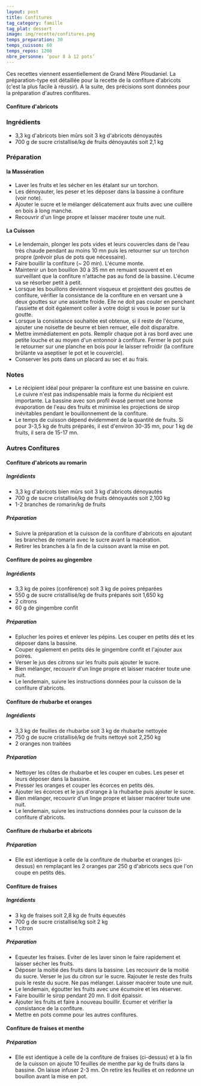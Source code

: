 ```yaml
---
layout: post
title: Confitures
tag_category: famille
tag_plat: dessert
image: img/recette/confitures.png
temps_preparation: 30
temps_cuisson: 60
temps_repos: 1200
nbre_personne: ‘pour 8 à 12 pots’
---
```

Ces recettes viennent essentiellement de Grand Mère Ploudaniel. La préparation-type est détaillée pour la recette de la confiture d'abricots (c'est la plus facile à réussir). A la suite, des précisions sont données pour la préparation d'autres confitures.
#### **Confiture d'abricots**
### Ingrédients
* 3,3 kg d'abricots bien mûrs soit 3 kg d'abricots dénoyautés
* 700 g de sucre cristallisé/kg de fruits dénoyautés soit 2,1 kg

### Préparation
#### la Massération
* Laver les fruits et les sécher en les étalant sur un torchon.
* Les dénoyauter, les peser et les déposer dans la bassine à confiture (voir note).
* Ajouter le sucre et le mélanger délicatement aux fruits avec une cuillère en bois à long manche.
* Recouvrir d'un linge propre et laisser macérer toute une nuit.

#### La Cuisson
* Le lendemain, plonger les pots vides et leurs couvercles dans de l'eau très chaude pendant au moins 10 mn puis les retourner sur un torchon propre (prévoir plus de pots que nécessaire).
* Faire bouillir la confiture (~ 20 min). L'écume monte.
* Maintenir un bon bouillon 30 à 35 mn en remuant souvent et en surveillant que la confiture n'attache pas au fond de la bassine. L'écume va se résorber petit à petit.
* Lorsque les bouillons deviennent visqueux et projettent des gouttes de confiture, vérifier la consistance de la confiture en en versant une à deux gouttes sur une assiette froide. Elle ne doit pas couler en penchant l'assiette et doit également coller à votre doigt si vous le poser sur la goutte.
* Lorsque la consistance souhaitée est obtenue, si il reste de l'écume, ajouter une noisette de beurre et bien remuer, elle doit disparaître.
* Mettre immédiatement en pots. Remplir chaque pot à ras bord avec une petite louche et au moyen d'un entonnoir à confiture. Fermer le pot puis le retourner sur une planche en bois pour le laisser refroidir (la confiture brûlante va aseptiser le pot et le couvercle).
* Conserver les pots dans un placard au sec et au frais.

### Notes
* Le récipient idéal pour préparer la confiture est une bassine en cuivre. Le cuivre n'est pas indispensable mais la forme du récipient est importante. La bassine avec son profil évasé permet une bonne évaporation de l'eau des fruits et minimise les projections de sirop inévitables pendant le bouillonnement de la confiture.
* Le temps de cuisson dépend évidemment de la quantité de fruits. Si pour 3-3,5 kg de fruits préparés, il est d'environ 30-35 mn, pour 1 kg de fruits, il sera de 15-17 mn.

### Autres Confitures
#### **Confiture d'abricots au romarin**
##### Ingrédients
* 3,3 kg d'abricots bien mûrs soit 3 kg d'abricots dénoyautés
* 700 g de sucre cristallisé/kg de fruits dénoyautés soit 2,100 kg
* 1-2 branches de romarin/kg de fruits

##### Préparation
* Suivre la préparation et la cuisson de la confiture d'abricots en ajoutant les branches de romarin avec le sucre avant la macération.
* Retirer les branches à la fin de la cuisson avant la mise en pot.

#### **Confiture de poires au gingembre**
##### Ingrédients
* 3,3 kg de poires (conférence) soit 3 kg de poires préparées
* 550 g de sucre cristallisé/kg de fruits préparés soit 1,650 kg
* 2 citrons
* 60 g de gingembre confit

##### Préparation
* Eplucher les poires et enlever les pépins. Les couper en petits dés et les déposer dans la bassine.
* Couper également en petits dés le gingembre confit et l'ajouter aux poires.
* Verser le jus des citrons sur les fruits puis ajouter le sucre.
* Bien mélanger, recouvrir d'un linge propre et laisser macérer toute une nuit.
* Le lendemain, suivre les instructions données pour la cuisson de la confiture d'abricots.

#### **Confiture de rhubarbe et oranges**
##### Ingrédients
* 3,3 kg de feuilles de rhubarbe soit 3 kg de rhubarbe nettoyée
* 750 g de sucre cristallisé/kg de fruits nettoyé soit 2,250 kg
* 2 oranges non traitées

##### Préparation
* Nettoyer les côtes de rhubarbe et les couper en cubes. Les peser et leurs déposer dans la bassine.
* Presser les oranges et couper les écorces en petits dés.
* Ajouter les écorces et le jus d'orange à la rhubarbe puis ajouter le sucre.
* Bien mélanger, recouvrir d'un linge propre et laisser macérer toute une nuit.
* Le lendemain, suivre les instructions données pour la cuisson de la confiture d'abricots.

#### **Confiture de rhubarbe et abricots**
##### Préparation
* Elle est identique à celle de la confiture de rhubarbe et oranges (ci-dessus) en remplaçant les 2 oranges par 250 g d'abricots secs que l'on coupe en petits dés.

#### **Confiture de fraises**
##### Ingrédients
* 3 kg de fraises soit 2,8 kg de fruits équeutés
* 700 g de sucre cristallisé/kg soit 2 kg
* 1 citron

##### Préparation
* Equeuter les fraises. Eviter de les laver sinon le faire rapidement et laisser sécher les fruits.
* Déposer la moitié des fruits dans la bassine. Les recouvrir de la moitié du sucre. Verser le jus du citron sur le sucre. Rajouter le reste des fruits puis le reste du sucre. Ne pas mélanger. Laisser macérer toute une nuit.
* Le lendemain, égoutter les fruits avec une écumoire et les réserver.
* Faire bouillir le sirop pendant 20 mn. Il doit épaissir.
* Ajouter les fruits et faire à nouveau bouillir. Ecumer et vérifier la consistance de la confiture.
* Mettre en pots comme pour les autres confitures.

#### **Confiture de fraises et menthe**
##### Préparation
* Elle est identique à celle de la confiture de fraises (ci-dessus) et à la fin de la cuisson on ajoute 10 feuilles de menthe par kg de fruits dans la bassine. On laisse infuser 2-3 mn. On retire les feuilles et on redonne un bouillon avant la mise en pot.
